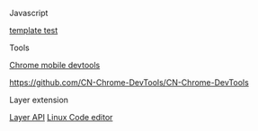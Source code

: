 Javascript

[template test ](http://jstemplates.sinaapp.com/)

Tools

[Chrome mobile devtools](https://developer.chrome.com/home)

https://github.com/CN-Chrome-DevTools/CN-Chrome-DevTools

Layer extension

[Layer API](http://sentsin.com/jquery/layer/api.html)
[Linux Code editor](http://www.codeceo.com/article/5-best-linux-code-editor.html)

